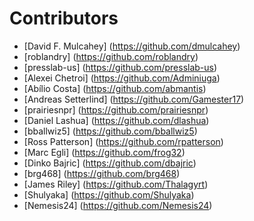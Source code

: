 # Contributors
- [David F. Mulcahey] (https://github.com/dmulcahey)
- [roblandry] (https://github.com/roblandry)
- [presslab-us] (https://github.com/presslab-us)
- [Alexei Chetroi] (https://github.com/Adminiuga)
- [Abílio Costa] (https://github.com/abmantis)
- [Andreas Setterlind] (https://github.com/Gamester17)
- [prairiesnpr] (https://github.com/prairiesnpr)
- [Daniel Lashua] (https://github.com/dlashua)
- [bballwiz5] (https://github.com/bballwiz5)
- [Ross Patterson] (https://github.com/rpatterson)
- [Marc Egli] (https://github.com/frog32)
- [Dinko Bajric] (https://github.com/dbajric)
- [brg468] (https://github.com/brg468)
- [James Riley] (https://github.com/Thalagyrt)
- [Shulyaka] (https://github.com/Shulyaka)
- [Nemesis24] (https://github.com/Nemesis24)
